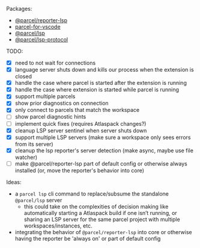 Packages:

- [@parcel/reporter-lsp](./packages/reporters/lsp-reporter/)
- [parcel-for-vscode](./packages/utils/parcelforvscode/)
- [@parcel/lsp](./packages/utils/parcel-lsp/)
- [@parcel/lsp-protocol](./packages/utils/parcel-lsp-protocol)

TODO:

- [x] need to not wait for connections
- [x] language server shuts down and kills our process when the extension is closed
- [x] handle the case where parcel is started after the extension is running
- [x] handle the case where extension is started while parcel is running
- [x] support multiple parcels
- [x] show prior diagnostics on connection
- [x] only connect to parcels that match the workspace
- [ ] show parcel diagnostic hints
- [ ] implement quick fixes (requires Atlaspack changes?)
- [x] cleanup LSP server sentinel when server shuts down
- [x] support multiple LSP servers (make sure a workspace only sees errors from its server)
- [x] cleanup the lsp reporter's server detection (make async, maybe use file watcher)
- [ ] make @parcel/reporter-lsp part of default config or otherwise always installed
      (or, move the reporter's behavior into core)

Ideas:

- a `parcel lsp` cli command to replace/subsume the standalone `@parcel/lsp` server
  - this could take on the complexities of decision making like automatically
    starting a Atlaspack build if one isn’t running, or sharing an LSP server
    for the same parcel project with multiple workspaces/instances, etc.
- integrating the behavior of `@parcel/reporter-lsp` into core
  or otherwise having the reporter be 'always on' or part of default config
